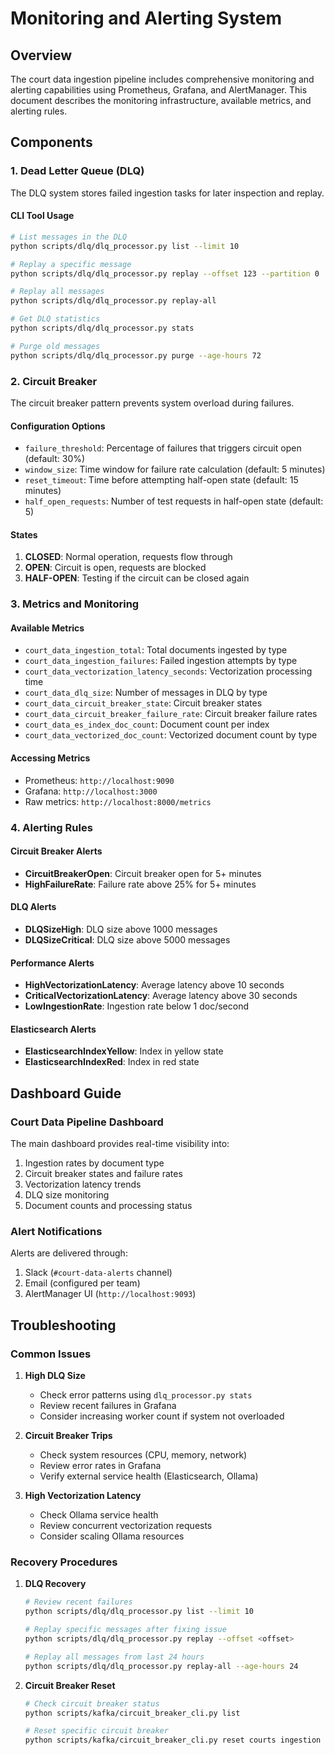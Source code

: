 # Monitoring and Alerting System

## Overview
The court data ingestion pipeline includes comprehensive monitoring and alerting capabilities using Prometheus, Grafana, and AlertManager. This document describes the monitoring infrastructure, available metrics, and alerting rules.

## Components

### 1. Dead Letter Queue (DLQ)
The DLQ system stores failed ingestion tasks for later inspection and replay.

#### CLI Tool Usage
```bash
# List messages in the DLQ
python scripts/dlq/dlq_processor.py list --limit 10

# Replay a specific message
python scripts/dlq/dlq_processor.py replay --offset 123 --partition 0

# Replay all messages
python scripts/dlq/dlq_processor.py replay-all

# Get DLQ statistics
python scripts/dlq/dlq_processor.py stats

# Purge old messages
python scripts/dlq/dlq_processor.py purge --age-hours 72
```

### 2. Circuit Breaker
The circuit breaker pattern prevents system overload during failures.

#### Configuration Options
- `failure_threshold`: Percentage of failures that triggers circuit open (default: 30%)
- `window_size`: Time window for failure rate calculation (default: 5 minutes)
- `reset_timeout`: Time before attempting half-open state (default: 15 minutes)
- `half_open_requests`: Number of test requests in half-open state (default: 5)

#### States
1. **CLOSED**: Normal operation, requests flow through
2. **OPEN**: Circuit is open, requests are blocked
3. **HALF-OPEN**: Testing if the circuit can be closed again

### 3. Metrics and Monitoring

#### Available Metrics
- `court_data_ingestion_total`: Total documents ingested by type
- `court_data_ingestion_failures`: Failed ingestion attempts by type
- `court_data_vectorization_latency_seconds`: Vectorization processing time
- `court_data_dlq_size`: Number of messages in DLQ by type
- `court_data_circuit_breaker_state`: Circuit breaker states
- `court_data_circuit_breaker_failure_rate`: Circuit breaker failure rates
- `court_data_es_index_doc_count`: Document count per index
- `court_data_vectorized_doc_count`: Vectorized document count by type

#### Accessing Metrics
- Prometheus: `http://localhost:9090`
- Grafana: `http://localhost:3000`
- Raw metrics: `http://localhost:8000/metrics`

### 4. Alerting Rules

#### Circuit Breaker Alerts
- **CircuitBreakerOpen**: Circuit breaker open for 5+ minutes
- **HighFailureRate**: Failure rate above 25% for 5+ minutes

#### DLQ Alerts
- **DLQSizeHigh**: DLQ size above 1000 messages
- **DLQSizeCritical**: DLQ size above 5000 messages

#### Performance Alerts
- **HighVectorizationLatency**: Average latency above 10 seconds
- **CriticalVectorizationLatency**: Average latency above 30 seconds
- **LowIngestionRate**: Ingestion rate below 1 doc/second

#### Elasticsearch Alerts
- **ElasticsearchIndexYellow**: Index in yellow state
- **ElasticsearchIndexRed**: Index in red state

## Dashboard Guide

### Court Data Pipeline Dashboard
The main dashboard provides real-time visibility into:
1. Ingestion rates by document type
2. Circuit breaker states and failure rates
3. Vectorization latency trends
4. DLQ size monitoring
5. Document counts and processing status

### Alert Notifications
Alerts are delivered through:
1. Slack (`#court-data-alerts` channel)
2. Email (configured per team)
3. AlertManager UI (`http://localhost:9093`)

## Troubleshooting

### Common Issues
1. **High DLQ Size**
   - Check error patterns using `dlq_processor.py stats`
   - Review recent failures in Grafana
   - Consider increasing worker count if system not overloaded

2. **Circuit Breaker Trips**
   - Check system resources (CPU, memory, network)
   - Review error rates in Grafana
   - Verify external service health (Elasticsearch, Ollama)

3. **High Vectorization Latency**
   - Check Ollama service health
   - Review concurrent vectorization requests
   - Consider scaling Ollama resources

### Recovery Procedures
1. **DLQ Recovery**
   ```bash
   # Review recent failures
   python scripts/dlq/dlq_processor.py list --limit 10
   
   # Replay specific messages after fixing issue
   python scripts/dlq/dlq_processor.py replay --offset <offset>
   
   # Replay all messages from last 24 hours
   python scripts/dlq/dlq_processor.py replay-all --age-hours 24
   ```

2. **Circuit Breaker Reset**
   ```bash
   # Check circuit breaker status
   python scripts/kafka/circuit_breaker_cli.py list
   
   # Reset specific circuit breaker
   python scripts/kafka/circuit_breaker_cli.py reset courts ingestion
   ```

